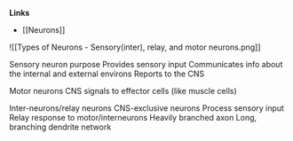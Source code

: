 **Links**
- [[Neurons]]

![[Types of Neurons - Sensory(inter), relay, and motor neurons.png]]

Sensory neuron purpose
	Provides sensory input
	Communicates info about the internal and external environs
	Reports to the CNS

Motor neurons
	CNS signals to effector cells (like muscle cells)

Inter-neurons/relay neurons
	CNS-exclusive neurons
	Process sensory input
	Relay response to motor/interneurons
	Heavily branched axon
	Long, branching dendrite network

